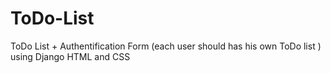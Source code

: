 # ToDo-List
ToDo List + Authentification Form (each user should has his own ToDo list  ) using Django HTML  and CSS 
